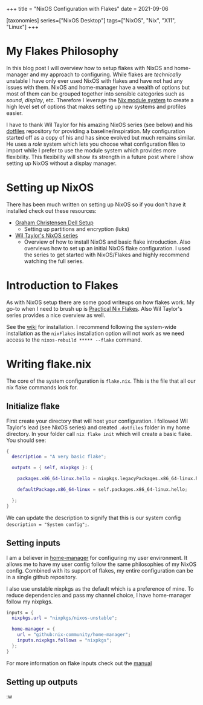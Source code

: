 +++
title = "NixOS Configuration with Flakes"
date = 2021-09-06

[taxonomies]
series=["NixOS Desktop"]
tags=["NixOS", "Nix", "X11", "Linux"]
+++

# My Flakes Philosophy

In this blog post I will overview how to setup flakes with NixOS and home-manager and my approach to configuring. While flakes are *technically* unstable I have only ever used NixOS with flakes and have not had any issues with them. NixOS and home-manager have a wealth of options but most of them can be grouped together into sensible categories such as *sound*, *display*, etc. Therefore I leverage the [Nix module system](https://nixos.wiki/wiki/Module) to create a high level set of options that makes setting up new systems and profiles easier.

<!-- more -->

I have to thank Wil Taylor for his amazing NixOS series (see below) and his [dotfiles](https://github.com/wiltaylor/dotfiles) repository for providing a baseline/inspiration. My configuration started off as a copy of his and has since evolved but much remains similar. He uses a *role* system which lets you choose what configuration files to import while I prefer to use the module system which provides more flexibility. This flexibility will show its strength in a future post where I show setting up NixOS without a display manager.

# Setting up NixOS

There has been much written on setting up NixOS so if you don't have it installed check out these resources:

* [Graham Christensen Dell Setup](https://grahamc.com/blog/nixos-on-dell-9560)
    * Setting up partitions and encryption (luks)
* [Wil Taylor's NixOS series](https://www.youtube.com/watch?v=QKoQ1gKJY5A&list=PL-saUBvIJzOkjAw_vOac75v-x6EzNzZq-)
    * Overview of how to install NixOS and basic flake introduction. Also overviews how to set up an initial NixOS flake configuration. I used the series to get started with NixOS/Flakes and highly recommend watching the full series.

# Introduction to Flakes

As with NixOS setup there are some good writeups on how flakes work. My go-to when I need to brush up is [Practical Nix Flakes](https://serokell.io/blog/practical-nix-flakes). Also Wil Taylor's series provides a nice overview as well.

See the [wiki](https://nixos.wiki/wiki/Flakes) for installation. I recommend following the system-wide installation as the `nixFlakes` installation option will not work as we need access to the `nixos-rebuild ***** --flake` command.

# Writing flake.nix

The core of the system configuration is `flake.nix`. This is the file that all our nix flake commands look for.

## Initialize flake

First create your directory that will host your configuration. I followed Wil Taylor's lead (see NixOS series) and created `.dotfiles` folder in my home directory. In your folder call `nix flake init` which will create a basic flake. You should see:

```nix
{
  description = "A very basic flake";

  outputs = { self, nixpkgs }: {

    packages.x86_64-linux.hello = nixpkgs.legacyPackages.x86_64-linux.hello;

    defaultPackage.x86_64-linux = self.packages.x86_64-linux.hello;

  };
}
```

We can update the description to signify that this is our system config `description = "System config";`.

## Setting inputs

I am a believer in [home-manager](https://github.com/nix-community/home-manager) for configuring my user environment. It allows me to have my user config follow the same philosophies of my NixOS config. Combined with its support of flakes, my entire configuration can be in a single github repository.

I also use unstable nixpkgs as the default which is a preference of mine. To reduce dependencies and pass my channel choice, I have home-manager follow my nixpkgs.

```nix
inputs = {
  nixpkgs.url = "nixpkgs/nixos-unstable";

  home-manager = {
    url = "github:nix-community/home-manager";
    inputs.nixpkgs.follows = "nixpkgs";
  };
}
```

For more information on flake inputs check out the [manual](https://nixos.org/manual/nix/unstable/command-ref/new-cli/nix3-flake.html#flake-inputs)

## Setting up outputs


:w

